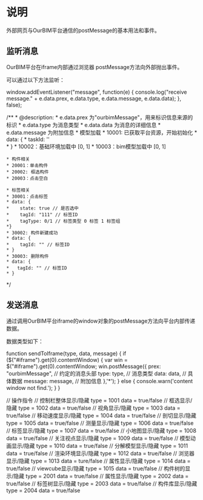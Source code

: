 <!--
 * @Author: zk
 * @Date: 2021-05-06 15:42:41
 * @LastEditors: zk
 * @LastEditTime: 2021-07-30 11:26:41
 * @description: 
-->
# 说明

外部网页与OurBIM平台通信的postMessage的基本用法和事件。

## 监听消息

OurBIM平台在iframe内部通过浏览器 postMessage方法向外部抛出事件。

可以通过以下方法监听：

window.addEventListener("message", function(e) {
    console.log("receive message." + e.data.prex, e.data.type, e.data.message, e.data.data);
}, false);

/**
    * @description:
    * e.data.prex 为"ourbimMessage"，用来标识信息来源的标识
    * e.data.type 为消息类型
    * e.data.data 为消息的详细信息
    * e.data.message 为附加信息
    * 模型加载
    * 10001: 已获取平台资源，开始初始化
    * data: {
    *   taskId: ''  
    * }
    * 10002：基础环境加载中 [0, 1]
    * 10003：bim模型加载中 [0, 1]
    
    * 构件相关
    * 20001：单击构件
    * 20002: 框选构件
    * 20003：点击空白

    * 标签相关
    * 30001：点击标签
    * data: {
    *    state: true // 是否选中
    *    tagId: "111" // 标签ID
    *    tagType: 0/1 // 标签类型 0 标签 1 标签组
    *}
    * 30002: 构件新建成功
    * data: {
    *    tagId: "" // 标签ID
    * }
    * 30003: 删除构件
    * data: {
    *   tagId: "" // 标签ID
    * }
*/


## 发送消息 

通过调用OurBIM平台iframe的window对象的postMessage方法向平台内部传递数据。

数据类型如下：

function sendToIframe(type, data, message) {
    if ($("#iframe").get(0).contentWindow) {
        var win = $("#iframe").get(0).contentWindow;
        win.postMessage({
            prex: "ourbimMessage", // 约定的消息头部
            type: type,         // 消息类型
            data: data,         // 具体数据
            message: message,   // 附加信息
        },'*');
    } else {
        console.warn('content window not find.');
    }
}

// 操作指令
// 控制栏整体显示/隐藏
    type = 1001 
    data = true/false
// 框选显示/隐藏
    type = 1002
    data = true/false
// 视角显示/隐藏
    type = 1003
    data = true/false
// 移动速度显示/隐藏
    type = 1004
    data = true/false
// 剖切显示/隐藏
    type = 1005
    data = true/false
// 测量显示/隐藏
    type = 1006
    data = true/false
// 标签显示/隐藏
    type = 1007
    data = true/false
// 小地图显示/隐藏
    type = 1008
    data = true/false
// 关注视点显示/隐藏
    type = 1009
    data = true/false
// 模型动画显示/隐藏
    type = 1010
    data = true/false
// 分解模型显示/隐藏
    type = 1011
    data = true/false
// 渲染环境显示/隐藏
    type = 1012
    data = true/false
// 浏览器显示/隐藏
    type = 1013
    data = ture/false
// 属性显示/隐藏
    type = 1014
    data = true/false
// viewcube显示/隐藏
    type = 1015
    data = true/false
// 构件树的显示/隐藏
    type = 2001
    data = true/false
// 属性显示/隐藏
    type = 2002
    data = true/false
// 标签树显示/隐藏
    type = 2003
    data = true/false
// 构件库显示/隐藏
    type = 2004
    data = true/false
